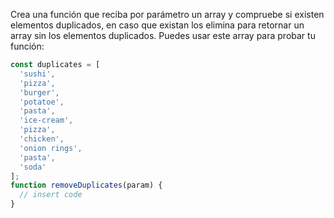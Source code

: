 Crea una función que reciba por parámetro un array y compruebe si existen elementos duplicados, en caso que existan los elimina para retornar un array sin los elementos duplicados. Puedes usar este array para probar tu función:

```jsx
const duplicates = [
  'sushi',
  'pizza',
  'burger',
  'potatoe',
  'pasta',
  'ice-cream',
  'pizza',
  'chicken',
  'onion rings',
  'pasta',
  'soda'
];
function removeDuplicates(param) {
  // insert code
}
```